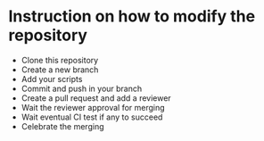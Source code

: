 # Instruction on how to modify the repository

- Clone this repository
- Create a new branch
- Add your scripts
- Commit and push in your branch
- Create a pull request and add a reviewer
- Wait the reviewer approval for merging
- Wait eventual CI test if any to succeed
- Celebrate the merging